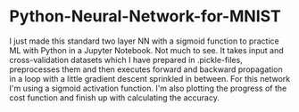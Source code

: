 # Python-Neural-Network-for-MNIST

I just made this standard two layer NN with a sigmoid function to practice ML with Python in a Jupyter Notebook. Not much to see. It takes input and cross-validation datasets which I have prepared in .pickle-files, preprocesses them and then executes forward and backward propagation in a loop with a little gradient descent sprinkled in between. For this network I'm using a sigmoid activation function. I'm also plotting the progress of the cost function and finish up with calculating the accuracy.
